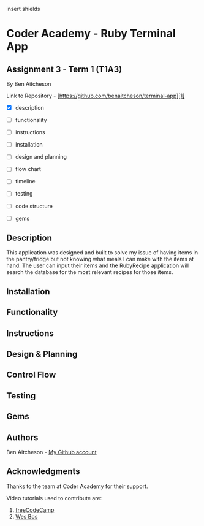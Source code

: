 
insert shields


# Coder Academy - Ruby Terminal App
## Assignment 3 - Term 1 (T1A3)

By Ben Aitcheson

Link to Repository - [https://github.com/benaitcheson/terminal-app][1]

- [x] description
- [ ] functionality
- [ ] instructions
- [ ] installation
- [ ] design and planning
- [ ] flow chart
- [ ] timeline
- [ ] testing
- [ ] code structure
- [ ] gems


## Description
This application was designed and built to solve my issue of having items in the pantry/fridge but not knowing what meals I can make with the items at hand. The user can input their items and the RubyRecipe application will search the database for the most relevant recipes for those items.

## Installation


## Functionality


## Instructions


## Design & Planning


## Control Flow


## Testing


## Gems


## Authors

Ben Aitcheson - [My Github account][2]

## Acknowledgments

Thanks to the team at Coder Academy for their support.

Video tutorials used to contribute are:
1. [freeCodeCamp][3]
1. [Wes Bos][4]



[1]: https://priceless-jackson-e53021.netlify.app/
[2]: https://github.com/benaitcheson
[3]: https://www.freecodecamp.org/
[4]: https://wesbos.com/
[5]: https://www.netlify.com/